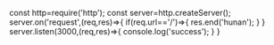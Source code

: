 const http=require('http');
const server=http.createServer();
server.on('request',(req,res)=>{
if(req.url=='/')=>{
res.end('hunan');
}
}
server.listen(3000,(req,res)=>{
console.log('success');
}
}
